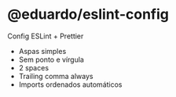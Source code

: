 # @eduardo/eslint-config

Config ESLint + Prettier

- Aspas simples
- Sem ponto e vírgula
- 2 spaces
- Trailing comma always
- Imports ordenados automáticos
